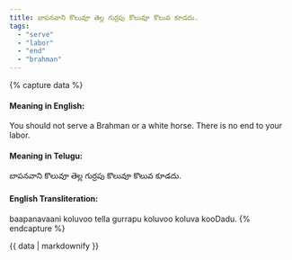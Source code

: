 ```yaml
---
title: బాపనవాని కొలువూ తెల్ల గుర్రపు కొలువూ కొలువ కూడదు.
tags:
  - "serve"
  - "labor"
  - "end"
  - "brahman"
---
```


{% capture data %}
#### Meaning in English:
You should not serve a Brahman or a white horse.
There is no end to your labor.

#### Meaning in Telugu:
బాపనవాని కొలువూ తెల్ల గుర్రపు కొలువూ కొలువ కూడదు.

#### English Transliteration:
baapanavaani koluvoo tella gurrapu koluvoo koluva kooDadu.
{% endcapture %}

<div class="notice">{{ data | markdownify }}</div>

